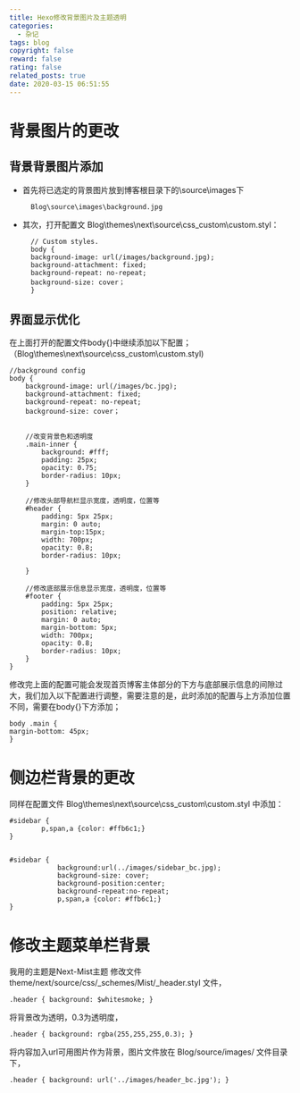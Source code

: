 ```yaml
---
title: Hexo修改背景图片及主题透明
categories:
  - 杂记
tags: blog
copyright: false
reward: false
rating: false
related_posts: true
date: 2020-03-15 06:51:55
---
```


# 背景图片的更改
## 背景背景图片添加

- 首先将已选定的背景图片放到博客根目录下的\source\images下

        Blog\source\images\background.jpg

- 其次，打开配置文      Blog\themes\next\source\css\_custom\custom.styl：        

        // Custom styles.
        body { 
        background-image: url(/images/background.jpg);
        background-attachment: fixed;
        background-repeat: no-repeat;
        background-size: cover；
        }


## 界面显示优化
在上面打开的配置文件body{}中继续添加以下配置；（Blog\themes\next\source\css\_custom\custom.styl)

    //background config
    body { 
        background-image: url(/images/bc.jpg);
        background-attachment: fixed;
        background-repeat: no-repeat;
        background-size: cover；
        
        
        //改变背景色和透明度
        .main-inner {
            background: #fff;
            padding: 25px;
            opacity: 0.75;
            border-radius: 10px;
        }
        
        //修改头部导航栏显示宽度，透明度，位置等
        #header {
            padding: 5px 25px;
            margin: 0 auto;
            margin-top:15px;
            width: 700px;
            opacity: 0.8;
            border-radius: 10px;
            
        }
        
        //修改底部展示信息显示宽度，透明度，位置等
        #footer {
            padding: 5px 25px;
            position: relative;
            margin: 0 auto;
            margin-bottom: 5px;
            width: 700px;
            opacity: 0.8;
            border-radius: 10px;
        }
    }

修改完上面的配置可能会发现首页博客主体部分的下方与底部展示信息的间隙过大，我们加入以下配置进行调整，需要注意的是，此时添加的配置与上方添加位置不同，需要在body{}下方添加；

    body .main {
    margin-bottom: 45px;
    }

# 侧边栏背景的更改
同样在配置文件 Blog\themes\next\source\css\_custom\custom.styl 中添加：


    #sidebar {
            p,span,a {color: #ffb6c1;}
    }


    #sidebar {
                background:url(../images/sidebar_bc.jpg);
                background-size: cover;
                background-position:center;
                background-repeat:no-repeat;
                p,span,a {color: #ffb6c1;}
    }

# 修改主题菜单栏背景
我用的主题是Next-Mist主题
修改文件 theme/next/source/css/_schemes/Mist/_header.styl 文件，

    .header { background: $whitesmoke; }
将背景改为透明，0.3为透明度，

    .header { background: rgba(255,255,255,0.3); }

将内容加入url可用图片作为背景，图片文件放在 Blog/source/images/ 文件目录下，

    .header { background: url('../images/header_bc.jpg'); }
